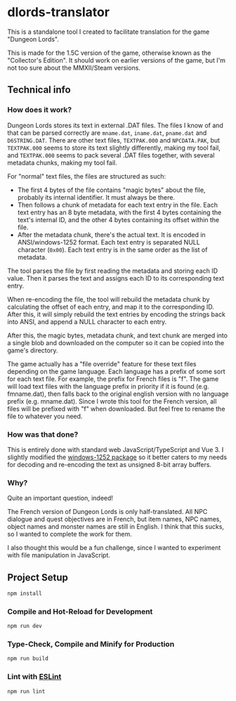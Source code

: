 # dlords-translator

This is a standalone tool I created to facilitate translation for the game "Dungeon Lords".

This is made for the 1.5C version of the game, otherwise known as the "Collector's Edition".
It should work on earlier versions of the game, but I'm not too sure about the MMXII/Steam versions.

## Technical info
### How does it work?
Dungeon Lords stores its text in external .DAT files. The files I know of and that can be parsed correctly 
are `mname.dat`, `iname.dat`, `pname.dat` and `D6STRING.DAT`.
There are other text files, `TEXTPAK.000` and `NPCDATA.PAK`, but `TEXTPAK.000` seems to store its text slightly
differently, making my tool fail, and `TEXTPAK.000` seems to pack several .DAT files together, with several metadata
chunks, making my tool fail.

For "normal" text files, the files are structured as such:

* The first 4 bytes of the file contains "magic bytes" about the file, probably its internal identifier. It must always be there.
* Then follows a chunk of metadata for each text entry in the file. Each text entry has an 8 byte metadata, with the
first 4 bytes containing the text's internal ID, and the other 4 bytes containing its offset within the file.
* After the metadata chunk, there's the actual text. It is encoded in ANSI/windows-1252 format. Each text entry is
separated NULL character (`0x00`). Each text entry is in the same order as the list of metadata.

The tool parses the file by first reading the metadata and storing each ID value. Then it parses the text and assigns
each ID to its corresponding text entry.

When re-encoding the file, the tool will rebuild the metadata chunk by calculating the offset of each entry, and map it
to the corresponding ID. After this, it will simply rebuild the text entries by encoding the strings back into ANSI,
and append a NULL character to each entry.

After this, the magic bytes, metadata chunk, and text chunk are merged into a single blob and downloaded on the computer
so it can be copied into the game's directory.

The game actually has a "file override" feature for these text files depending on the game language.
Each language has a prefix of some sort for each text file. For example, the prefix for French files is "f". The game
will load text files with the language prefix in priority if it is found (e.g. fmname.dat), then falls back to the 
original english version with no language prefix (e.g. mname.dat). Since I wrote this tool for the French version,
all files will be prefixed with "f" when downloaded. But feel free to rename the file to whatever you need.

### How was that done?
This is entirely done with standard web JavaScript/TypeScript and Vue 3. I slightly modified the 
[windows-1252 package](https://github.com/mathiasbynens/windows-1252) so it better caters to my needs for decoding and
re-encoding the text as unsigned 8-bit array buffers.

### Why?
Quite an important question, indeed!

The French version of Dungeon Lords is only half-translated. All NPC dialogue and quest objectives are in French, but
item names, NPC names, object names and monster names are still in English. I think that this sucks, so I wanted to
complete the work for them.

I also thought this would be a fun challenge, since I wanted to experiment with file manipulation in JavaScript.

## Project Setup

```sh
npm install
```

### Compile and Hot-Reload for Development

```sh
npm run dev
```

### Type-Check, Compile and Minify for Production

```sh
npm run build
```

### Lint with [ESLint](https://eslint.org/)

```sh
npm run lint
```

